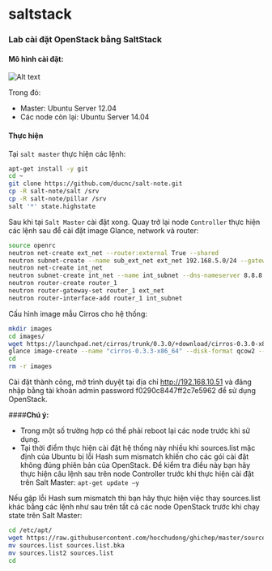 # saltstack

### Lab cài đặt OpenStack bằng SaltStack

#### Mô hình cài đặt:

![Alt text](http://i.imgur.com/f6fPdi1.png)

Trong đó:
- Master: Ubuntu Server 12.04
- Các node còn lại: Ubuntu Server 14.04

#### Thực hiện

Tại `salt master` thực hiện các lệnh:

```sh
apt-get install -y git
cd ~
git clone https://github.com/ducnc/salt-note.git
cp -R salt-note/salt /srv
cp -R salt-note/pillar /srv
salt '*' state.highstate
```

Sau khi tại `Salt Master` cài đặt xong. Quay trở lại node `Controller` thực hiện các lệnh sau để cài đặt image Glance, network và router:

```sh
source openrc
neutron net-create ext_net --router:external True --shared 
neutron subnet-create --name sub_ext_net ext_net 192.168.5.0/24 --gateway 192.168.5.1 --allocation-pool start=192.168.5.200,end=192.168.5.250 --enable_dhcp=False --dns-nameservers list=true 8.8.8.8 8.8.4.4 210.245.0.11
neutron net-create int_net 
neutron subnet-create int_net --name int_subnet --dns-nameserver 8.8.8.8 172.16.10.0/24
neutron router-create router_1
neutron router-gateway-set router_1 ext_net
neutron router-interface-add router_1 int_subnet
```

Cấu hình image mẫu Cirros cho hệ thống: 
```sh
mkdir images
cd images/
wget https://launchpad.net/cirros/trunk/0.3.0/+download/cirros-0.3.0-x86_64-disk.img
glance image-create --name "cirros-0.3.3-x86_64" --disk-format qcow2 --container-format bare --is-public True --progress < cirros-0.3.0-x86_64-disk.img
cd	
rm -r images
```

Cài đặt thành công, mở trình duyệt tại địa chỉ http://192.168.10.51 và đăng nhập bằng tài khoản admin password f0290c8447ff2c7e5962 để sử dụng OpenStack.

####**Chú ý:**

- Trong một số trường hợp có thể phải reboot lại các node trước khi sử dụng.
- Tại thời điểm thực hiện cài đặt hệ thống này nhiều khi sources.list mặc định của Ubuntu bị lỗi Hash sum mismatch khiến cho các gói cài đặt không đúng phiên bản của OpenStack. Để kiểm tra điều này bạn hãy thực hiện câu lệnh sau trên node Controller trước khi thực hiện cài đặt trên Salt Master:
`apt-get update –y`

Nếu gặp lỗi Hash sum mismatch thì bạn hãy thực hiện việc thay sources.list khác bằng các lệnh như sau trên tất cả các node OpenStack trước khi chạy state trên Salt Master:
```sh
cd /etc/apt/
wget https://raw.githubusercontent.com/hocchudong/ghichep/master/sources.list2
mv sources.list sources.list.bka
mv sources.list2 sources.list
cd
```